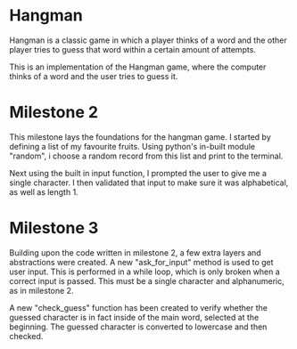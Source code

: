 # Hangman
Hangman is a classic game in which a player thinks of a word and the other player tries to guess that word within a certain amount of attempts.

This is an implementation of the Hangman game, where the computer thinks of a word and the user tries to guess it. 


# Milestone 2
This milestone lays the foundations for the hangman game. I started by defining a list of my favourite fruits. Using python's in-built module "random", i choose a random record from this list and print to the terminal.

Next using the built in input function, I prompted the user to give me a single character. I then validated that input to make sure it was alphabetical, as well as length 1.

# Milestone 3
Building upon the code written in milestone 2, a few extra layers and abstractions were created. A new "ask_for_input" method is used to get user input. This is performed in a while loop, which is only broken when a correct input is passed. This must be a single character and alphanumeric, as in milestone 2.

A new "check_guess" function has been created to verify whether the guessed character is in fact inside of the main word, selected at the beginning. The guessed character is converted to lowercase and then checked.
